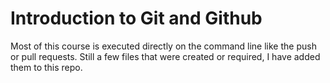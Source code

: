 # Introduction to Git and Github

Most of this course is executed directly on the command line like the push or pull requests.
Still a few files that were created or required, I have added them to this repo.